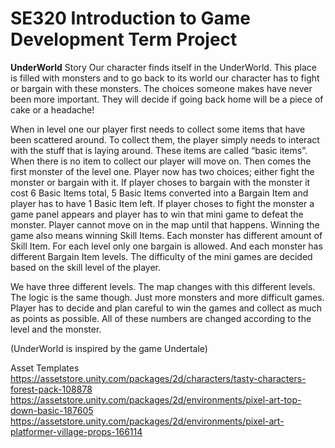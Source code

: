 # SE320 Introduction to Game Development Term Project

**UnderWorld**
Story
Our character finds itself in the UnderWorld. This place is filled with monsters and to go back to its world our character has to fight or bargain with these monsters. The choices someone makes have never been more important. They will decide if going back home will be a piece of cake or a headache! 

When in level one our player first needs to collect some items that have been scattered around. To collect them, the player simply needs to interact with the stuff that is laying around. These items are called “basic items”. When there is no item to collect our player will move on. Then comes the first monster of the level one. Player now has two choices; either fight the monster or bargain with it. If player choses to bargain with the monster it cost 6 Basic Items total, 5 Basic Items converted into a Bargain Item and player has to have 1 Basic Item left. If player choses to fight the monster a game panel appears and player has to win that mini game to defeat the monster. Player cannot move on in the map until that happens. Winning the game also means winning Skill Items. Each monster has different amount of Skill Item.  For each level only one bargain is allowed. And each monster has different Bargain Item levels. The difficulty of the mini games are decided based on the skill level of the player. 

We have three different levels. The map changes with this different levels. The logic is the same though. Just more monsters and more difficult games. Player has to decide and plan careful to win the games and collect as much as points as possible. All of these numbers are changed according to the level and the monster. 


(UnderWorld is inspired by the game Undertale)


Asset Templates
https://assetstore.unity.com/packages/2d/characters/tasty-characters-forest-pack-108878
https://assetstore.unity.com/packages/2d/environments/pixel-art-top-down-basic-187605
https://assetstore.unity.com/packages/2d/environments/pixel-art-platformer-village-props-166114
